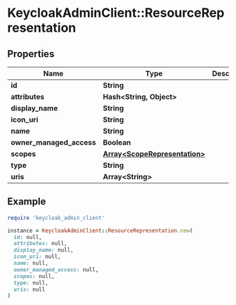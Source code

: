# KeycloakAdminClient::ResourceRepresentation

## Properties

| Name | Type | Description | Notes |
| ---- | ---- | ----------- | ----- |
| **id** | **String** |  | [optional] |
| **attributes** | **Hash&lt;String, Object&gt;** |  | [optional] |
| **display_name** | **String** |  | [optional] |
| **icon_uri** | **String** |  | [optional] |
| **name** | **String** |  | [optional] |
| **owner_managed_access** | **Boolean** |  | [optional] |
| **scopes** | [**Array&lt;ScopeRepresentation&gt;**](ScopeRepresentation.md) |  | [optional] |
| **type** | **String** |  | [optional] |
| **uris** | **Array&lt;String&gt;** |  | [optional] |

## Example

```ruby
require 'keycloak_admin_client'

instance = KeycloakAdminClient::ResourceRepresentation.new(
  id: null,
  attributes: null,
  display_name: null,
  icon_uri: null,
  name: null,
  owner_managed_access: null,
  scopes: null,
  type: null,
  uris: null
)
```

